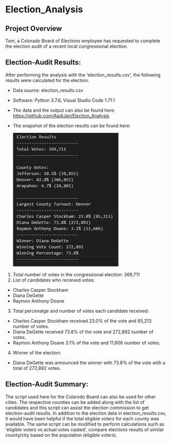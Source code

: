 # Election_Analysis

## Project Overview 
Tom, a Colorado Board of Elections employee has requested to complete the election audit of a recent local congressional election. 

## Election-Audit Results: 
After performing the analysis with the 'election_results.csv', the following results were calculated for the election.
  * Data source: election_results.csv
  * Software: Python 3.7.6, Visual Studio Code 1.71.1 
  * The data and the output can also be found here: https://github.com/AadiJan/Election_Analysis
  * The snapshot of the election results can be found here: 
  
    ![Results_Snapshot](https://github.com/AadiJan/Election_Analysis/blob/00fecc37ced415cf69c9ddc41fb4413fc1319e5b/results_snapshot.PNG)

1. Total number of votes in the congressional election: 369,711
2. List of candidates who received votes: 
  * Charles Casper Stockham
  * Diana DeGette
  * Raymon Anthony Doane
3. Total percenatge and number of votes each candidate received:
  * Charles Casper Stockham received 23.0% of the vote and 85,213 number of votes. 
  * Diana DeGette received 73.8% of the vote and 272,892 number of votes. 
  * Raymon Anthony Doane 3.1% of the vote and 11,606 number of votes. 

4. Winner of the election: 
  * Diana DeGette was announced the winner with 73.8% of the vote with a total of 272,892 votes. 

## Election-Audit Summary:
The script used here for the Colarodo Board can also be used for other cities. The respective counties can be added along with the list of candidates and this script can assist the election commission to get election-audit results. In addition to the election data in election_results.csv, it would have been helpful if the total eligible voters for each county was available. The same script can be modified to perform calculations such as 'eligible voters vs actual votes casted', compare elections results of similar county/city based on the population (eligible voters). 
